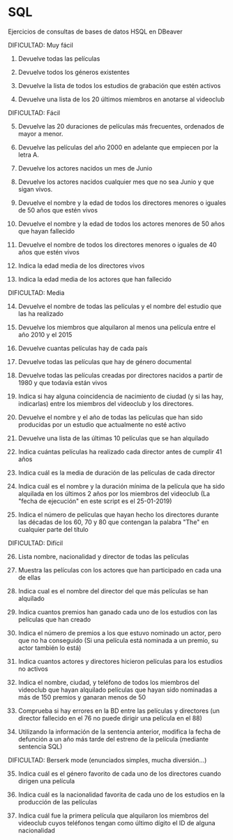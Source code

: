 # SQL
Ejercicios de consultas de bases de datos HSQL en DBeaver

DIFICULTAD: Muy fácil

1. Devuelve todas las películas

2. Devuelve todos los géneros existentes

3. Devuelve la lista de todos los estudios de grabación que estén activos

4. Devuelve una lista de los 20 últimos miembros en anotarse al videoclub

 

DIFICULTAD: Fácil

 

5. Devuelve las 20 duraciones de películas más frecuentes, ordenados de mayor a menor.

6. Devuelve las películas del año 2000 en adelante que empiecen por la letra A.

7. Devuelve los actores nacidos un mes de Junio

8. Devuelve los actores nacidos cualquier mes que no sea Junio y que sigan vivos.

9. Devuelve el nombre y la edad de todos los directores menores o iguales de 50 años que estén vivos

10. Devuelve el nombre y la edad de todos los actores menores de 50 años que hayan fallecido

11. Devuelve el nombre de todos los directores menores o iguales de 40 años que estén vivos

12. Indica la edad media de los directores vivos

13. Indica la edad media de los actores que han fallecido

 

DIFICULTAD: Media

 

14. Devuelve el nombre de todas las películas y el nombre del estudio que las ha realizado

15. Devuelve los miembros que alquilaron al menos una película entre el año 2010 y el 2015

16. Devuelve cuantas películas hay de cada país

17. Devuelve todas las películas que hay de género documental

18. Devuelve todas las películas creadas por directores nacidos a partir de 1980 y que todavía están vivos

19. Indica si hay alguna coincidencia de nacimiento de ciudad (y si las hay, indicarlas) entre los miembros del videoclub y los directores.

20. Devuelve el nombre y el año de todas las películas que han sido producidas por un estudio que actualmente no esté activo

21. Devuelve una lista de las últimas 10 películas que se han alquilado

22. Indica cuántas películas ha realizado cada director antes de cumplir 41 años

23. Indica cuál es la media de duración de las películas de cada director

24. Indica cuál es el nombre y la duración mínima de la película que ha sido alquilada en los últimos 2 años por los miembros del videoclub (La "fecha de ejecución" en este script es el 25-01-2019)

25. Indica el número de películas que hayan hecho los directores durante las décadas de los 60, 70 y 80 que contengan la palabra "The" en cualquier parte del título

 

DIFICULTAD: Difícil

 

26. Lista nombre, nacionalidad y director de todas las películas

27. Muestra las películas con los actores que han participado en cada una de ellas

28. Indica cual es el nombre del director del que más películas se han alquilado

29. Indica cuantos premios han ganado cada uno de los estudios con las películas que han creado

30. Indica el número de premios a los que estuvo nominado un actor, pero que no ha conseguido (Si una película está nominada a un premio, su actor también lo está)

31. Indica cuantos actores y directores hicieron películas para los estudios no activos

32. Indica el nombre, ciudad, y teléfono de todos los miembros del videoclub que hayan alquilado películas que hayan sido nominadas a más de 150 premios y ganaran menos de 50

33. Comprueba si hay errores en la BD entre las películas y directores (un director fallecido en el 76 no puede dirigir una película en el 88)

34. Utilizando la información de la sentencia anterior, modifica la fecha de defunción a un año más tarde del estreno de la película (mediante sentencia SQL)

 

DIFICULTAD: Berserk mode (enunciados simples, mucha diversión...)

 

35. Indica cuál es el género favorito de cada uno de los directores cuando dirigen una película

36. Indica cuál es la nacionalidad favorita de cada uno de los estudios en la producción de las películas

37. Indica cuál fue la primera película que alquilaron los miembros del videoclub cuyos teléfonos tengan como último dígito el ID de alguna nacionalidad
